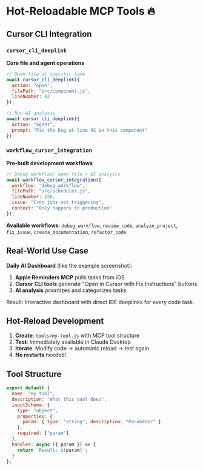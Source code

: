 # Hot-Reloadable MCP Tools 🔥

## Cursor CLI Integration

### `cursor_cli_deeplink`
**Core file and agent operations**

```javascript
// Open file at specific line
await cursor_cli_deeplink({
  action: "open",
  filePath: "src/component.js",
  lineNumber: 42
});

// Run AI analysis
await cursor_cli_deeplink({
  action: "agent", 
  prompt: "Fix the bug at line 42 in this component"
});
```

### `workflow_cursor_integration`
**Pre-built development workflows**

```javascript
// Debug workflow: open file + AI analysis
await workflow_cursor_integration({
  workflow: "debug_workflow",
  filePath: "src/scheduler.js",
  lineNumber: 156,
  issue: "Cron jobs not triggering",
  context: "Only happens in production"
});
```

**Available workflows**: `debug_workflow`, `review_code`, `analyze_project`, `fix_issue`, `create_documentation`, `refactor_code`

## Real-World Use Case

**Daily AI Dashboard** (like the example screenshot):
1. **Apple Reminders MCP** pulls tasks from iOS
2. **Cursor CLI tools** generate "Open in Cursor with Fix Instructions" buttons
3. **AI analysis** prioritizes and categorizes tasks

Result: Interactive dashboard with direct IDE deeplinks for every code task.

## Hot-Reload Development

1. **Create**: `tools/my-tool.js` with MCP tool structure
2. **Test**: Immediately available in Claude Desktop
3. **Iterate**: Modify code → automatic reload → test again
4. **No restarts** needed!

## Tool Structure

```javascript
export default {
  name: "my_tool",
  description: "What this tool does",
  inputSchema: {
    type: "object",
    properties: {
      param: { type: "string", description: "Parameter" }
    },
    required: ["param"]
  },
  handler: async ({ param }) => {
    return `Result: ${param}`;
  }
};
```